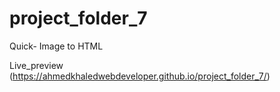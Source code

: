 # project_folder_7
Quick- Image to HTML

Live_preview
(https://ahmedkhaledwebdeveloper.github.io/project_folder_7/)
